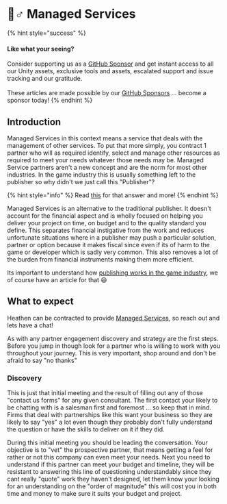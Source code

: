 # 🧞♂ Managed Services

{% hint style="success" %}
#### Like what your seeing?

Consider supporting us as a [GitHub Sponsor](../../become-a-sponsor.md) and get instant access to all our Unity assets, exclusive tools and assets, escalated support and issue tracking and our gratitude.\
\
These articles are made possible by our [GitHub Sponsors](https://github.com/sponsors/heathen-engineering) ... become a sponsor today!
{% endhint %}

## Introduction

Managed Services in this context means a service that deals with the management of other services. To put that more simply, you contract 1 partner who will as required identify, select and manage other resources as required to meet your needs whatever those needs may be. Managed Service partners aren't a new concept and are the norm for most other industries. In the game industry this is usually something left to the publisher so why didn't we just call this "Publisher"?

{% hint style="info" %}
Read [this](./#professional-service-management) for that answer and more!
{% endhint %}

Managed Services is an alternative to the traditional publisher. It doesn't account for the financial aspect and is wholly focused on helping you deliver your project on time, on budget and to the quality standard you define. This separates financial instigative from the work and reduces unfortunate situations where in a publisher may push a particular solution, partner or option because it makes fiscal since even if its of harm to the game or developer which is sadly very common. This also removes a lot of the burden from financial instruments making them more efficient.&#x20;

Its important to understand how [publishing works in the game industry](../publishers.md), we of course have an article for that :smile:

## What to expect

Heathen can be contracted to provide [Managed Services](../../../../services/solutions.md#managed-services), so reach out and lets have a chat!

As with any partner engagement discovery and strategy are the first steps. Before you jump in though look for a partner who is willing to work with you throughout your journey. This is very important, shop around and don't be afraid to say "no thanks"

### Discovery

This is just that initial meeting and the result of filling out any of those "contact us forms" for any given consultant. The first contact your likely to be chatting with is a salesman first and foremost ... so keep that in mind. Firms that deal with partnerships like this want your business so they are likely to say "yes" a lot even though they probably don't fully understand the question or have the skills to deliver on it if they did.

During this initial meeting you should be leading the conversation. Your objective is to "vet" the prospective partner, that means getting a feel for rather or not this company can even meet your needs. Next you need to understand if this partner can meet your budget and timeline, they will be resistant to answering this line of questioning understandably since they cant really "quote" work they haven't designed, let them know your looking for an understanding on the "order of magnitude" this will cost you in both time and money to make sure it suits your budget and project.
